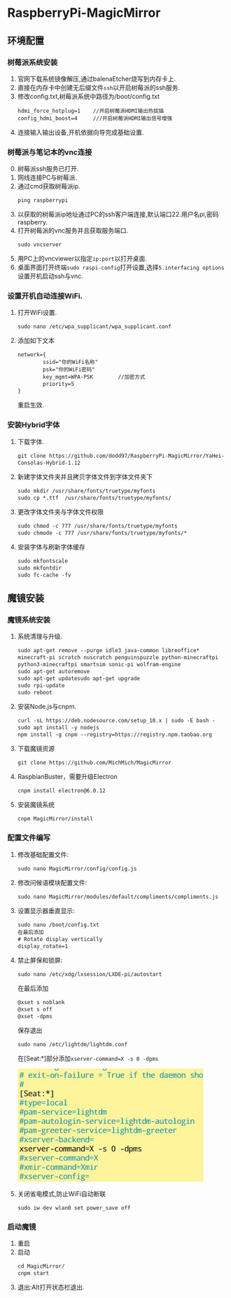 # RaspberryPi-MagicMirror

## 环境配置

### 树莓派系统安装
1. 官网下载系统镜像解压,通过balenaEtcher烧写到内存卡上.
2. 直接在内存卡中创建无后缀文件`ssh`以开启树莓派的ssh服务.
3. 修改config.txt,树莓派系统中路径为/boot/config.txt
    ```
    hdmi_force_hotplug=1    //开启树莓派HDMI输出热拔插
    config_hdmi_boost=4     ///开启树莓派HDMI输出信号增强
    ```
4. 连接输入输出设备,开机依据向导完成基础设置.

### 树莓派与笔记本的vnc连接
0. 树莓派ssh服务已打开.
1. 网线连接PC与树莓派.
2. 通过cmd获取树莓派ip.
    ```
    ping raspberrypi
    ```
3. 以获取的树莓派ip地址通过PC的ssh客户端连接,默认端口22.用户名pi,密码raspberry.
4. 打开树莓派的vnc服务并且获取服务端口.
    ```
    sudo vncserver
    ```
5. 用PC上的vncviewer以指定`ip:port`以打开桌面.
6. 桌面界面打开终端`sudo raspi-config`打开设置,选择`5.interfacing options`设置开机启动ssh与vnc.

### 设置开机自动连接WiFi.
1. 打开WiFi设置.
    ```
    sudo nano /etc/wpa_supplicant/wpa_supplicant.conf
    ```
2. 添加如下文本
    ```
    network={
            ssid="你的WiFi名称"
            psk="你的WiFi密码"
            key_mgmt=WPA-PSK        //加密方式
            priority=5
    }
    ```
    重启生效.

### 安装Hybrid字体
1. 下载字体.
    ```
    git clone https://github.com/dodd97/RaspberryPi-MagicMirror/YaHei-Consolas-Hybrid-1.12
    ```
2. 新建字体文件夹并且拷贝字体文件到字体文件夹下
    ```
    sudo mkdir /usr/share/fonts/truetype/myfonts
    sudo cp *.ttf  /usr/share/fonts/truetype/myfonts/
    ```
3. 更改字体文件夹与字体文件权限
    ```
    sudo chmod -c 777 /usr/share/fonts/truetype/myfonts
    sudo chmode -c 777 /usr/share/fonts/truetype/myfonts/*
    ```
4. 安装字体与刷新字体缓存
    ```
    sudo mkfontscale
    sudo mkfontdir
    sudo fc-cache -fv
    ```
## 魔镜安装
### 魔镜系统安装
1.  系统清理与升级.
    ```
    sudo apt-get remove --purge idle3 java-common libreoffice* minecraft-pi scratch nuscratch penguinspuzzle python-minecraftpi python3-minecraftpi smartsim sonic-pi wolfram-engine
    sudo apt-get autoremove
    sudo apt-get updatesudo apt-get upgrade
    sudo rpi-update
    sudo reboot
    ```
2. 安装Node.js与cnpm.
    ```
    curl -sL https://deb.nodesource.com/setup_10.x | sudo -E bash -
    sudo apt install -y nodejs
    npm install -g cnpm --registry=https://registry.npm.taobao.org
    ```
3. 下载魔镜资源
    ```
    git clone https://github.com/MichMich/MagicMirror
    ```
4. RaspbianBuster，需要升级Electron
    ```
    cnpm install electron@6.0.12
    ```
5. 安装魔镜系统
    ```
    cnpm MagicMirror/install
    ```

### 配置文件编写
1. 修改基础配置文件:
    ```
    sudo nano MagicMirror/config/config.js
    ```
2. 修改问候语模块配置文件:
    ```
    sudo nano MagicMirror/modules/default/compliments/compliments.js
    ```
3. 设置显示器垂直显示:
    ```
    sudo nano /boot/config.txt
    在最后添加
    # Rotate display vertically
    display_rotate=1
    ```
4. 禁止屏保和锁屏:
    ```
    sudo nano /etc/xdg/lxsession/LXDE-pi/autostart
    ```
    在最后添加
    ```
    @xset s noblank
    @xset s off
    @xset -dpms
    ```
    保存退出
    ```
    sudo nano /etc/lightdm/lightdm.conf
    ```
    在[Seat:*]部分添加`xserver-command=X -s 0 -dpms`
    
    ![](README_files/1.jpg)
    
5. 关闭省电模式,防止WiFi自动断联
    ```
    sudo iw dev wlan0 set power_save off
    ```

### 启动魔镜
1. 重启
2. 启动    
    ```
    cd MagicMirror/
    cnpm start 
    ```
3. 退出:Alt打开状态栏退出.



 

